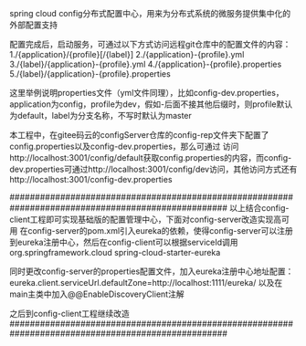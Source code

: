 spring cloud config分布式配置中心，用来为分布式系统的微服务提供集中化的外部配置支持

配置完成后，启动服务，可通过以下方式访问远程git仓库中的配置文件的内容：
1./{application}/{profile}[/{label}]
2./{application}-{profile}.yml
3./{label}/{application}-{profile}.yml
4./{application}-{profile}.properties
5./{label}/{application}-{profile}.properties

这里举例说明properties文件（yml文件同理），比如config-dev.properties，application为config，profile为dev，假如-后面不接其他后缀时，则profile默认为default，label为分支名称，不写时默认为master

本工程中，在gitee码云的configServer仓库的config-rep文件夹下配置了config.properties以及config-dev.properties，那么可通过
访问http://localhost:3001/config/default获取config.properties的内容，而config-dev.properties可通过http://localhost:3001/config/dev访问，其他访问方式还有http://localhost:3001/config-dev.properties


###################################################################################################
以上结合config-client工程即可实现基础版的配置管理中心，下面对config-server改造实现高可用
在config-server的pom.xml引入eureka的依赖，使得config-server可以注册到eureka注册中心，然后在config-client可以根据serviceId调用
<dependency>
    <groupId>org.springframework.cloud</groupId>
    <artifactId>spring-cloud-starter-eureka</artifactId>
</dependency>

同时更改config-server的properties配置文件，加入eureka注册中心地址配置：
eureka.client.serviceUrl.defaultZone=http://localhost:1111/eureka/
以及在main主类中加入@@EnableDiscoveryClient注解

之后到config-client工程继续改造
###################################################################################################